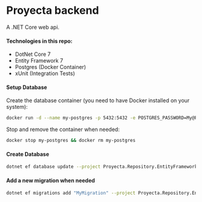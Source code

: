 # Proyecta backend
A .NET Core web api.

#### Technologies in this repo:
* DotNet Core 7
* Entity Framework 7
* Postgres (Docker Container)
* xUnit (Integration Tests)

#### Setup Database
Create the database container (you need to have Docker installed on your system):

```sh
docker run -d --name my-postgres -p 5432:5432 -e POSTGRES_PASSWORD=My@Passw0rd postgres
```

Stop and remove the container when needed:

```sh
docker stop my-postgres && docker rm my-postgres
```

#### Create Database

```sh
dotnet ef database update --project Proyecta.Repository.EntityFramework --startup-project Proyecta.Web --context AppDbContext
```

#### Add a new migration when needed

```sh
dotnet ef migrations add "MyMigration" --project Proyecta.Repository.EntityFramework --startup-project Proyecta.Web --context AppDbContext
```
